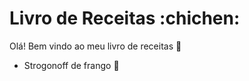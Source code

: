 # Livro de Receitas :chichen:

Olá! Bem vindo ao meu livro de receitas :chicken:

- Strogonoff de frango :chicken:

  

